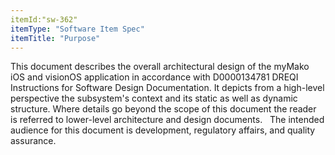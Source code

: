 ```yaml
---
itemId:"sw-362"
itemType: "Software Item Spec"
itemTitle: "Purpose" 
---
```

This document describes the overall architectural design of the myMako iOS and visionOS application in accordance with D0000134781 DREQI Instructions for Software Design Documentation. It depicts from a high-level perspective the subsystem's context and its static as well as dynamic structure. Where details go beyond the scope of this document the reader is referred to lower-level architecture and design documents.
 
The intended audience for this document is development, regulatory affairs, and quality assurance.
